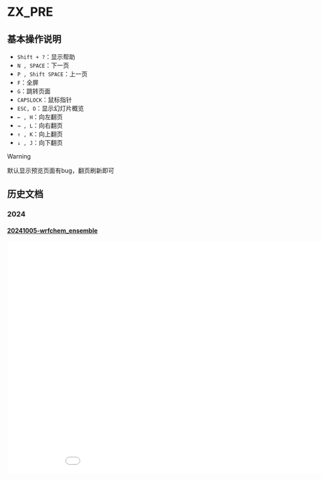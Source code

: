 # ZX_PRE

## 基本操作说明

* `Shift + ?`：显示帮助
* `N , SPACE`：下一页
* `P , Shift SPACE`：上一页
* `F`：全屏
* `G`：跳转页面
* `CAPSLOCK`：鼠标指针
* `ESC, O`：显示幻灯片概览
* `← , H`：向左翻页
* `→ , L`：向右翻页
* `↑ , K`：向上翻页
* `↓ , J`：向下翻页

> [!WARNING]
>
> 默认显示预览页面有bug，翻页刷新即可

## 历史文档

### 2024

#### <a href="20241005-wrfchem_ensemble/index_with_font.html" target="_blank">20241005-wrfchem_ensemble</a>

<iframe name="test" width=960 height=540 frameborder=0 src="./20241005-wrfchem_ensemble/index_with_font.html"></iframe>
